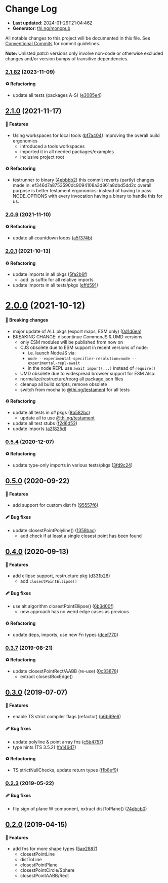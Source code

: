 # Change Log

- **Last updated**: 2024-01-29T21:04:46Z
- **Generator**: [thi.ng/monopub](https://thi.ng/monopub)

All notable changes to this project will be documented in this file.
See [Conventional Commits](https://conventionalcommits.org/) for commit guidelines.

**Note:** Unlisted _patch_ versions only involve non-code or otherwise excluded changes
and/or version bumps of transitive dependencies.

### [2.1.82](https://github.com/thi-ng/umbrella/tree/@thi.ng/geom-closest-point@2.1.82) (2023-11-09)

#### ♻️ Refactoring

- update all tests (packages A-S) ([e3085e4](https://github.com/thi-ng/umbrella/commit/e3085e4))

## [2.1.0](https://github.com/thi-ng/umbrella/tree/@thi.ng/geom-closest-point@2.1.0) (2021-11-17)

#### 🚀 Features

- Using workspaces for local tools ([bf7a404](https://github.com/thi-ng/umbrella/commit/bf7a404))
  Improving the overall build ergonomics
  - introduced a tools workspaces
  - imported it in all needed packages/examples
  - inclusive project root

#### ♻️ Refactoring

- testrunner to binary ([4ebbbb2](https://github.com/thi-ng/umbrella/commit/4ebbbb2))
  this commit reverts (partly) changes made in:
  ef346d7a8753590dc9094108a3d861a8dbd5dd2c
  overall purpose is better testament ergonomics:
  instead of having to pass NODE_OPTIONS with every invocation
  having a binary to handle this for us.

### [2.0.9](https://github.com/thi-ng/umbrella/tree/@thi.ng/geom-closest-point@2.0.9) (2021-11-10)

#### ♻️ Refactoring

- update all countdown loops ([a5f374b](https://github.com/thi-ng/umbrella/commit/a5f374b))

### [2.0.1](https://github.com/thi-ng/umbrella/tree/@thi.ng/geom-closest-point@2.0.1) (2021-10-13)

#### ♻️ Refactoring

- update imports in all pkgs ([5fa2b6f](https://github.com/thi-ng/umbrella/commit/5fa2b6f))
  - add .js suffix for all relative imports
- update imports in all tests/pkgs ([effd591](https://github.com/thi-ng/umbrella/commit/effd591))

# [2.0.0](https://github.com/thi-ng/umbrella/tree/@thi.ng/geom-closest-point@2.0.0) (2021-10-12)

#### 🛑 Breaking changes

- major update of ALL pkgs (export maps, ESM only) ([0d1d6ea](https://github.com/thi-ng/umbrella/commit/0d1d6ea))
- BREAKING CHANGE: discontinue CommonJS & UMD versions
  - only ESM modules will be published from now on
  - CJS obsolete due to ESM support in recent versions of node:
    - i.e. launch NodeJS via:
    - `node --experimental-specifier-resolution=node --experimental-repl-await`
    - in the node REPL use `await import(...)` instead of `require()`
  - UMD obsolete due to widespread browser support for ESM
  Also:
  - normalize/restructure/reorg all package.json files
  - cleanup all build scripts, remove obsolete
  - switch from mocha to [@thi.ng/testament](https://github.com/thi-ng/umbrella/tree/main/packages/testament) for all tests

#### ♻️ Refactoring

- update all tests in _all_ pkgs ([8b582bc](https://github.com/thi-ng/umbrella/commit/8b582bc))
  - update all to use [@thi.ng/testament](https://github.com/thi-ng/umbrella/tree/main/packages/testament)
- update all test stubs ([f2d6d53](https://github.com/thi-ng/umbrella/commit/f2d6d53))
- update imports ([a2f825d](https://github.com/thi-ng/umbrella/commit/a2f825d))

### [0.5.4](https://github.com/thi-ng/umbrella/tree/@thi.ng/geom-closest-point@0.5.4) (2020-12-07)

#### ♻️ Refactoring

- update type-only imports in various tests/pkgs ([3fd9c24](https://github.com/thi-ng/umbrella/commit/3fd9c24))

## [0.5.0](https://github.com/thi-ng/umbrella/tree/@thi.ng/geom-closest-point@0.5.0) (2020-09-22)

#### 🚀 Features

- add support for custom dist fn ([95557f6](https://github.com/thi-ng/umbrella/commit/95557f6))

#### 🩹 Bug fixes

- update closestPointPolyline() ([1358bac](https://github.com/thi-ng/umbrella/commit/1358bac))
  - add check if at least a single closest point has been found

## [0.4.0](https://github.com/thi-ng/umbrella/tree/@thi.ng/geom-closest-point@0.4.0) (2020-09-13)

#### 🚀 Features

- add ellipse support, restructure pkg ([d331b26](https://github.com/thi-ng/umbrella/commit/d331b26))
  - add `closestPointEllipse()`

#### 🩹 Bug fixes

- use alt algorithm closestPointEllipse() ([6b3d00f](https://github.com/thi-ng/umbrella/commit/6b3d00f))
  - new approach has no weird edge cases as previous

#### ♻️ Refactoring

- update deps, imports, use new Fn types ([dcef770](https://github.com/thi-ng/umbrella/commit/dcef770))

### [0.3.7](https://github.com/thi-ng/umbrella/tree/@thi.ng/geom-closest-point@0.3.7) (2019-08-21)

#### ♻️ Refactoring

- update closestPointRect/AABB (re-use) ([0c33878](https://github.com/thi-ng/umbrella/commit/0c33878))
  - extract closestBoxEdge()

## [0.3.0](https://github.com/thi-ng/umbrella/tree/@thi.ng/geom-closest-point@0.3.0) (2019-07-07)

#### 🚀 Features

- enable TS strict compiler flags (refactor) ([b6b69e6](https://github.com/thi-ng/umbrella/commit/b6b69e6))

#### 🩹 Bug fixes

- update polyline & point array fns ([c5b4757](https://github.com/thi-ng/umbrella/commit/c5b4757))
- type hints (TS 3.5.2) ([fa146d7](https://github.com/thi-ng/umbrella/commit/fa146d7))

#### ♻️ Refactoring

- TS strictNullChecks, update return types ([f1b8ef9](https://github.com/thi-ng/umbrella/commit/f1b8ef9))

### [0.2.3](https://github.com/thi-ng/umbrella/tree/@thi.ng/geom-closest-point@0.2.3) (2019-05-22)

#### 🩹 Bug fixes

- flip sign of plane W component, extract distToPlane() ([74dbcb0](https://github.com/thi-ng/umbrella/commit/74dbcb0))

## [0.2.0](https://github.com/thi-ng/umbrella/tree/@thi.ng/geom-closest-point@0.2.0) (2019-04-15)

#### 🚀 Features

- add fns for more shape types ([5ae2887](https://github.com/thi-ng/umbrella/commit/5ae2887))
  - closestPointLine
  - distToLine
  - closestPointPlane
  - closestPointCircle/Sphere
  - closestPointAABB/Rect
